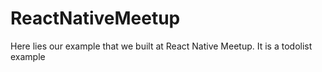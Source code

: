 # ReactNativeMeetup
Here lies our example that we built at React Native Meetup. It is a todolist example
